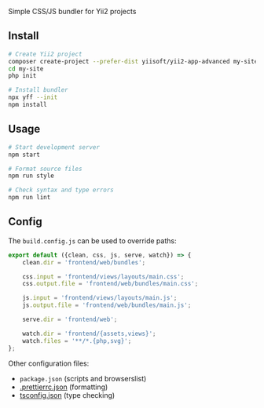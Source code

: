 Simple CSS/JS bundler for Yii2 projects

## Install

```sh
# Create Yii2 project
composer create-project --prefer-dist yiisoft/yii2-app-advanced my-site
cd my-site
php init

# Install bundler
npx yff --init
npm install
```

## Usage

```sh
# Start development server
npm start

# Format source files
npm run style

# Check syntax and type errors
npm run lint
```

## Config

The `build.config.js` can be used to override paths:

```js
export default ({clean, css, js, serve, watch}) => {
    clean.dir = 'frontend/web/bundles';

    css.input = 'frontend/views/layouts/main.css';
    css.output.file = 'frontend/web/bundles/main.css';

    js.input = 'frontend/views/layouts/main.js';
    js.output.file = 'frontend/web/bundles/main.js';

    serve.dir = 'frontend/web';

    watch.dir = 'frontend/{assets,views}';
    watch.files = '**/*.{php,svg}';
};
```

Other configuration files:

-   `package.json` (scripts and browserslist)
-   [.prettierrc.json](https://prettier.io/docs/en/configuration.html) (formatting)
-   [tsconfig.json](https://www.typescriptlang.org/docs/handbook/tsconfig-json.html) (type checking)
